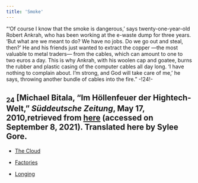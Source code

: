 ```yaml
---
title: 'Smoke'
---
```


“‘Of course I know that the smoke is dangerous,’ says twenty-one-year-old Robert Ankrah, who has been working at the e-waste dump for three years. ‘But what are we meant to do? We have no jobs. Do we go out and steal, then?’ He and his friends just wanted to extract the copper —the most valuable to metal traders— from the cables, which can amount to one to two euros a day. This is why Ankrah, with his woolen cap and goatee, burns the rubber and plastic casing of the computer cables all day long. ‘I have nothing to complain about. I’m strong, and God will take care of me,’ he says, throwing another bundle of cables into the fire.” -!24!-

## <sub class="subscript">**24**</sub> [Michael Bitala, “Im Höllenfeuer der Hightech-Welt,” _Süddeutsche Zeitung_, May 17, 2010,retrieved from <u>[here</u>](https://www.sueddeutsche.de/wissen/ghana-im-hoellenfeuer-der-hightech-welt-1.689901?print=true) (accessed on September 8, 2021). Translated here by Sylee Gore.

* [The Cloud](Clouds_en)

* [Factories](The%20Factory_en)

* [Longing](Longing_en)

